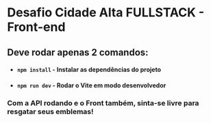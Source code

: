 # Desafio Cidade Alta FULLSTACK - Front-end

## Deve rodar apenas 2 comandos:
* #### `npm install` - Instalar as dependências do projeto
* #### `npm run dev` - Rodar o Vite em modo desenvolvedor

### Com a API rodando e o Front também, sinta-se livre para resgatar seus emblemas!